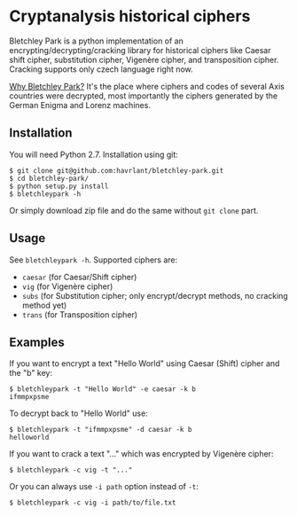 # Cryptanalysis historical ciphers

Bletchley Park is a python implementation of an encrypting/decrypting/cracking library for historical ciphers like Caesar shift cipher, substitution cipher, Vigenère cipher, and transposition cipher. Cracking supports only czech language right now.

[Why Bletchley Park?](http://en.wikipedia.org/wiki/Bletchley_Park) It's the place where ciphers and codes of several Axis countries were decrypted, most importantly the ciphers generated by the German Enigma and Lorenz machines.

## Installation

You will need Python 2.7. Installation using git:

	$ git clone git@github.com:havrlant/bletchley-park.git
	$ cd bletchley-park/
	$ python setup.py install
	$ bletchleypark -h

Or simply download zip file and do the same without `git clone` part.

## Usage

See `bletchleypark -h`. Supported ciphers are: 

- `caesar` (for Caesar/Shift cipher)
- `vig` (for Vigenère cipher)
- `subs` (for Substitution cipher; only encrypt/decrypt methods, no cracking method yet)
- `trans` (for Transposition cipher)

## Examples
	
If you want to encrypt a text "Hello World" using Caesar (Shift) cipher and the "b" key:

	$ bletchleypark -t "Hello World" -e caesar -k b
	ifmmpxpsme

To decrypt back to "Hello World" use:

	$ bletchleypark -t "ifmmpxpsme" -d caesar -k b
	helloworld

If you want to crack a text "..." which was encrypted by Vigenère cipher:

	$ bletchleypark -c vig -t "..."

Or you can always use `-i path` option instead of `-t`:

	$ bletchleypark -c vig -i path/to/file.txt